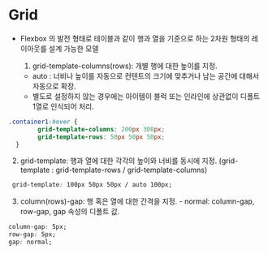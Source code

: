 # Grid

- Flexbox 의 발전 형태로 테이블과 같이 행과 열을 기준으로 하는 2차원 형태의 레이아웃를 설계 가능한 모델

  1) grid-template-columns(rows): 개별 행에 대한 높이를 지정.
    - auto : 너비나 높이를 자동으로 컨텐트의 크기에 맞추거나 남는 공간에 대해서 자동으로 확장.
    - 별도로 설정하지 않는 경우에는 아이템이 블럭 또는 인라인에 상관없이 디폴트 1열로 인식되어 처리.
```css
.container1:hover {
        grid-template-columns: 200px 300px;
        grid-template-rows: 50px 50px 50px;
  }
```
  2) grid-template: 행과 열에 대한 각각의 높이와 너비를 동시에 지정. (grid-template : grid-template-rows / grid-template-columns)
```css
 grid-template: 100px 50px 50px / auto 100px;

```
  3) column(rows)-gap: 행 혹은 열에 대한 간격을 지정.
    - normal: column-gap, row-gap, gap 속성의 디폴트 값.
```css
column-gap: 5px;
row-gap: 5px;
gap: normal;
```
